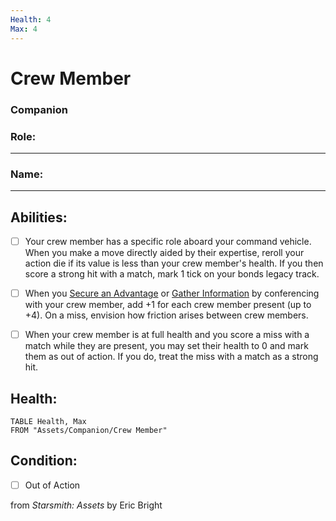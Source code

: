 ```yaml
---
Health: 4
Max: 4
---
```


# Crew Member
### Companion

### Role:<hr>
### Name:<hr>

## Abilities:


- [ ] Your crew member has a specific role aboard your command vehicle. When you make a move directly aided by their expertise, reroll your action die if its value is less than your crew member&#x27;s health. If you then score a strong hit with a match, mark 1 tick on your bonds legacy track.

- [ ] When you [Secure an Advantage](40_Mechanics/Moves/Adventure/Secure_an_Advantage.md) or [Gather Information](Gather_Information.md) by conferencing with your crew member, add +1 for each crew member present (up to +4). On a miss, envision how friction arises between crew members.

- [ ] When your crew member is at full health and you score a miss with a match while they are present, you may set their health to 0 and mark them as out of action.  If you do, treat the miss with a match as a strong hit.

## Health:
```dataview
TABLE Health, Max
FROM "Assets/Companion/Crew Member"
```


## Condition:
- [ ] Out of Action

from *Starsmith: Assets* by Eric Bright
